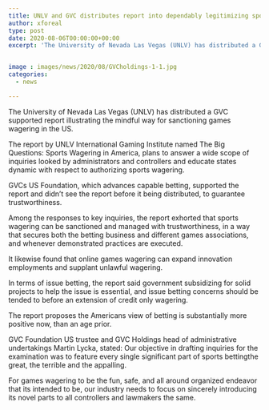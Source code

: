 ```yaml
---
title: UNLV and GVC distributes report into dependably legitimizing sports wagering in the US
author: xforeal 
type: post
date: 2020-08-06T00:00:00+00:00
excerpt: 'The University of Nevada Las Vegas (UNLV) has distributed a GVC supported report illustrating the mindful way for sanctioning games wagering in the US '


image : images/news/2020/08/GVCholdings-1-1.jpg
categories:
  - news

---
```

The University of Nevada Las Vegas (UNLV) has distributed a GVC supported report illustrating the mindful way for sanctioning games wagering in the US. 

The report by UNLV International Gaming Institute named The Big Questions: Sports Wagering in America, plans to answer a wide scope of inquiries looked by administrators and controllers and educate states dynamic with respect to authorizing sports wagering. 

GVCs US Foundation, which advances capable betting, supported the report and didn&#8217;t see the report before it being distributed, to guarantee trustworthiness. 

Among the responses to key inquiries, the report exhorted that sports wagering can be sanctioned and managed with trustworthiness, in a way that secures both the betting business and different games associations, and whenever demonstrated practices are executed. 

It likewise found that online games wagering can expand innovation employments and supplant unlawful wagering. 

In terms of issue betting, the report said government subsidizing for solid projects to help the issue is essential, and issue betting concerns should be tended to before an extension of credit only wagering. 

The report proposes the Americans view of betting is substantially more positive now, than an age prior. 

GVC Foundation US trustee and GVC Holdings head of administrative undertakings Martin Lycka, stated: Our objective in drafting inquiries for the examination was to feature every single significant part of sports bettingthe great, the terrible and the appalling. 

For games wagering to be the fun, safe, and all around organized endeavor that its intended to be, our industry needs to focus on sincerely introducing its novel parts to all controllers and lawmakers the same.